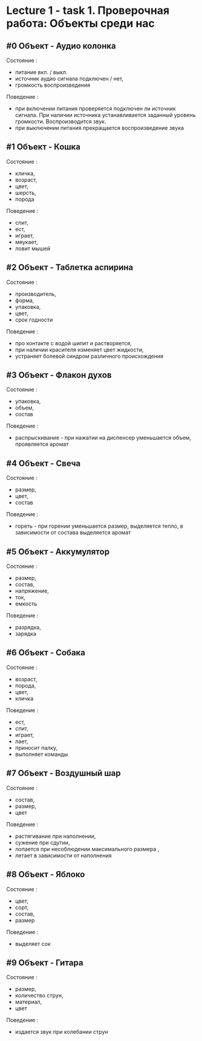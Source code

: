 # Lecture 1 - task 1. Проверочная работа: Объекты среди нас

## #0 Объект - Аудио колонка
Состояние :
  - питание вкл. / выкл.
  - источник аудио сигнала подключен / нет,
  - громкость воспроизведения

Поведение : 
- при включении питания проверяется подключен ли источник сигнала. При наличии источника устанавливается заданный уровень громкости. Воспроизводится звук.
- при выключении питания прекращается воспроизведение звука


## #1 Объект - Кошка
Состояние : 
  - кличка,
  - возраст,
  - цвет,
  - шерсть,
  - порода

Поведение :
  - спит,
  - ест,
  - играет,
  - мяукает,
  - ловит мышей


## #2 Объект - Таблетка аспирина
Состояние :
  - производитель,
  - форма,
  - упаковка,
  - цвет,
  - срок годности

Поведение : 
  - про контакте с водой шипит и растворяется,
  - при наличии красителя изменяет цвет жидкости,
  - устраняет болевой синдром различного происхождения


## #3 Объект - Флакон духов
Состояние : 
  - упаковка,
  - объем,
  - состав

Поведение : 
  - распрыскивание - при нажатии на диспенсер уменьшается объем, проявляется аромат 


## #4 Объект - Свеча
Состояние :
  - размер,
  - цвет,
  - состав

Поведение : 
  - гореть - при горении уменьшается размер, выделяется тепло, в зависимости от состава выделяется аромат


## #5 Объект - Аккумулятор
Состояние :
  - размер,
  - состав,
  - напряжение,
  - ток,
  - емкость

Поведение : 
  - разрядка,
  - зарядка


## #6 Объект - Собака
Состояние :
  - возраст,
  - порода,
  - цвет,
  - кличка

Поведение : 
  - ест,
  - спит,
  - играет,
  - лает,
  - приносит палку,
  - выполняет команды


## #7 Объект - Воздушный шар
Состояние :
  - состав,
  - размер,
  - цвет

Поведение : 
  - растягивание при наполнении,
  - сужение при сдутии,
  - лопается при несоблюдении максимального размера ,
  - летает в зависимости от наполнения 


## #8 Объект - Яблоко 
Состояние :
  - цвет,
  - сорт,
  - состав,
  - размер

Поведение : 
  - выделяет сок

## #9 Объект - Гитара
Состояние :
  - размер,
  - количество струн,
  - материал,
  - цвет

Поведение : 
  - издается звук при колебании струн
